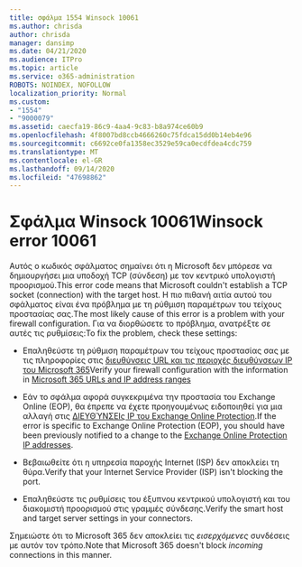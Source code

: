 ```yaml
---
title: σφάλμα 1554 Winsock 10061
ms.author: chrisda
author: chrisda
manager: dansimp
ms.date: 04/21/2020
ms.audience: ITPro
ms.topic: article
ms.service: o365-administration
ROBOTS: NOINDEX, NOFOLLOW
localization_priority: Normal
ms.custom:
- "1554"
- "9000079"
ms.assetid: caecfa19-86c9-4aa4-9c83-b8a974ce60b9
ms.openlocfilehash: 4f8007bd8ccb4666260c75fdca15dd0b14eb4e96
ms.sourcegitcommit: c6692ce0fa1358ec3529e59ca0ecdfdea4cdc759
ms.translationtype: MT
ms.contentlocale: el-GR
ms.lasthandoff: 09/14/2020
ms.locfileid: "47698862"
---
```

# <a name="winsock-error-10061"></a><span data-ttu-id="db80d-102">Σφάλμα Winsock 10061</span><span class="sxs-lookup"><span data-stu-id="db80d-102">Winsock error 10061</span></span>

<span data-ttu-id="db80d-103">Αυτός ο κωδικός σφάλματος σημαίνει ότι η Microsoft δεν μπόρεσε να δημιουργήσει μια υποδοχή TCP (σύνδεση) με τον κεντρικό υπολογιστή προορισμού.</span><span class="sxs-lookup"><span data-stu-id="db80d-103">This error code means that Microsoft couldn't establish a TCP socket (connection) with the target host.</span></span> <span data-ttu-id="db80d-104">Η πιο πιθανή αιτία αυτού του σφάλματος είναι ένα πρόβλημα με τη ρύθμιση παραμέτρων του τείχους προστασίας σας.</span><span class="sxs-lookup"><span data-stu-id="db80d-104">The most likely cause of this error is a problem with your firewall configuration.</span></span> <span data-ttu-id="db80d-105">Για να διορθώσετε το πρόβλημα, ανατρέξτε σε αυτές τις ρυθμίσεις:</span><span class="sxs-lookup"><span data-stu-id="db80d-105">To fix the problem, check these settings:</span></span>

- <span data-ttu-id="db80d-106">Επαληθεύστε τη ρύθμιση παραμέτρων του τείχους προστασίας σας με τις πληροφορίες στις [διευθύνσεις URL και τις περιοχές διευθύνσεων IP του Microsoft 365](https://docs.microsoft.com/office365/enterprise/urls-and-ip-address-ranges)</span><span class="sxs-lookup"><span data-stu-id="db80d-106">Verify your firewall configuration with the information in [Microsoft 365 URLs and IP address ranges](https://docs.microsoft.com/office365/enterprise/urls-and-ip-address-ranges)</span></span>

- <span data-ttu-id="db80d-107">Εάν το σφάλμα αφορά συγκεκριμένα την προστασία του Exchange Online (EOP), θα έπρεπε να έχετε προηγουμένως ειδοποιηθεί για μια αλλαγή στις [ΔΙΕΥΘΎΝΣΕΙς IP του Exchange Online Protection](https://docs.microsoft.com/office365/SecurityCompliance/eop/exchange-online-protection-ip-addresses).</span><span class="sxs-lookup"><span data-stu-id="db80d-107">If the error is specific to Exchange Online Protection (EOP), you should have been previously notified to a change to the [Exchange Online Protection IP addresses](https://docs.microsoft.com/office365/SecurityCompliance/eop/exchange-online-protection-ip-addresses).</span></span>

- <span data-ttu-id="db80d-108">Βεβαιωθείτε ότι η υπηρεσία παροχής Internet (ISP) δεν αποκλείει τη θύρα.</span><span class="sxs-lookup"><span data-stu-id="db80d-108">Verify that your Internet Service Provider (ISP) isn't blocking the port.</span></span>

- <span data-ttu-id="db80d-109">Επαληθεύστε τις ρυθμίσεις του έξυπνου κεντρικού υπολογιστή και του διακομιστή προορισμού στις γραμμές σύνδεσης.</span><span class="sxs-lookup"><span data-stu-id="db80d-109">Verify the smart host and target server settings in your connectors.</span></span>

<span data-ttu-id="db80d-110">Σημειώστε ότι το Microsoft 365 δεν αποκλείει τις *εισερχόμενες* συνδέσεις με αυτόν τον τρόπο.</span><span class="sxs-lookup"><span data-stu-id="db80d-110">Note that Microsoft 365 doesn't block *incoming* connections in this manner.</span></span>
